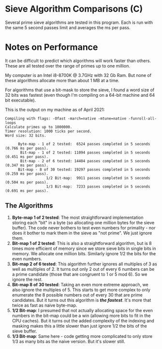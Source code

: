 # Sieve Algorithm Comparisons (C)

Several prime sieve algorithms are tested in this program.  Each
is run with the same 5 second passes limit and averages
the ms per pass.

# Notes on Performance

It can be difficult to predict which algorithms will
work faster than others.  These are all tested over
the range of primes up to one million.

My computer is an Intel i8-8700K @ 3.7GHz with 32 Gb Ram.
But none of these algorithms allocate more than about 1 MB
at a time.

For algorithms that use a bit-mask to store the sieve,
I found a word size of 32 bits was fastest (even though
I'm compiling on a 64-bit machine and 64 bit executable).

This is the output on my machine as of April 2021:

```
Compiling with flags: -Ofast -march=native -mtune=native -funroll-all-loops
Calculate primes up to 1000000.
Timer resolution: 1000 ticks per second.
Word size: 32 bits.

      Byte-map - 1 of 2 tested:  6524 passes completed in 5 seconds (0.766 ms per pass).
       Bit-map - 1 of 2 tested: 11094 passes completed in 5 seconds (0.451 ms per pass).
       Bit-map - 2 of 6 tested: 14404 passes completed in 5 seconds (0.347 ms per pass).
      Bit-map - 8 of 30 tested: 19297 passes completed in 5 seconds (0.259 ms per pass).
                   1/2 Bit-map:  9911 passes completed in 5 seconds (0.504 ms per pass).
                   1/3 Bit-map:  7233 passes completed in 5 seconds (0.691 ms per pass).
```

## The Algorithms

1. **Byte-map 1 of 2 tested**: The most straightforward implementation storing each "bit"
   in a byte (so allocating one million bytes for the sieve buffer).  The
   code never bothers to test even numbers for primality - nor does it
   bother to mark them in the sieve as "not prime".  We just ignore them.
2. **Bit-map 1 of 2 tested**: This is also a straightforward algorithm, but is 8 times
   more efficient of memory since we store sieve bits in single bits in memory.
   We allocate one million bits.  Similarly ignore 1/2 the bits for the even
   numbers.
3. **Bit-map 2 of 6 tested**: This algorithm further ignores all multiples of 3 as well
   as multiples of 2.  It turns out only 2 out of every 6 numbers can be a prime
   candidate (those that are congruent to 1 or 5 mod 6).  So we ignore the rest.
4. **Bit-map 8 of 30 tested**: Taking an even more extreme approach, we also ignore
   the multiples of 5.  This starts to get more complex to only enumerate the 8 possible
   numbers out of every 30 that are prime candidates.  But it turns out this algorithm
   is ***the fastest***.  It's more that twice as fast as naive byte-map.
5. **1/2 Bit-map**: I presumed that not actually allocating space for the even
   numbers in the bit-map could be a win (allowing more bits to fit in the CPU caches).
   But it turns out the added complexity of the indexing and masking makes this a little
   slower than just ignore 1/2 the bits of the sieve buffer.
6. **1/3 Bit-map**: Same here - code getting more complicated to only store 1/3 as
   many bits as the naive version.  But it's slower still.
